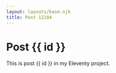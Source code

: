```yaml
---
layout: layouts/base.njk
title: Post 12104
---
```


# Post {{ id }}

This is post {{ id }} in my Eleventy project.
